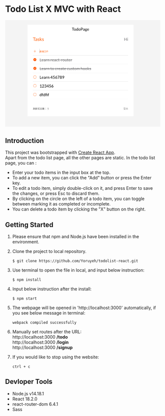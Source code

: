 # Todo List X MVC with React
![image](./src/assets/images/screenshot.png)

## Introduction
This project was bootstrapped with [Create React App](https://github.com/facebook/create-react-app).  
Apart from the todo list page, all the other pages are static.
In the todo list page, you can :
* Enter your todo items in the input box at the top. 
* To add a new item, you can click the "Add" button or press the Enter key. 
* To edit a todo item, simply double-click on it, and press Enter to save the changes, or press Esc to discard them. 
* By clicking on the circle on the left of a todo item, you can toggle between marking it as completed or incomplete.
* You can delete a todo item by clicking the "X" button on the right.


## Getting Started

1. Please ensure that npm and Node.js have been installed in the environment.
2. Clone the project to local repository.
   ```
   $ git clone https://github.com/Yoruyeh/todolist-react.git 
   ```
3. Use terminal to open the file in local, and input below instruction:
    ```
    $ npm install
    ```
4. Input below instruction after the install:
    ```
    $ npm start
    ```
5. The webpage will be opened in 'http://localhost:3000' automatically, if you see below message in terminal:
    ```
    webpack compiled successfully
    ```
6. Manually set routes after the URL:   
    http://localhost:3000 __/todo__  
    http://localhost:3000 __/login__  
    http://localhost:3000 __/signup__  

7. If you would like to stop using the website:
    ```
    ctrl + c
    ```

## Devloper Tools

* Node.js v14.18.1
* React 18.2.0
* react-router-dom 6.4.1
* Sass
